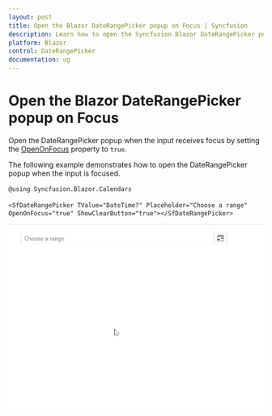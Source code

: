 ```yaml
---
layout: post
title: Open the Blazor DateRangePicker popup on Focus | Syncfusion
description: Learn how to open the Syncfusion Blazor DateRangePicker popup when the input receives focus by enabling the OpenOnFocus property.
platform: Blazor
control: DateRangePicker
documentation: ug
---
```


# Open the Blazor DateRangePicker popup on Focus

Open the DateRangePicker popup when the input receives focus by setting the [OpenOnFocus](https://help.syncfusion.com/cr/blazor/Syncfusion.Blazor.Calendars.SfDateRangePicker-1.html#Syncfusion_Blazor_Calendars_SfDateRangePicker_1_OpenOnFocus) property to `true`.

The following example demonstrates how to open the DateRangePicker popup when the input is focused.

```cshtml
@using Syncfusion.Blazor.Calendars

<SfDateRangePicker TValue="DateTime?" Placeholder="Choose a range" OpenOnFocus="true" ShowClearButton="true"></SfDateRangePicker>

```

![Opening the Blazor DateRangePicker popup when the input is focused](../images/blazor-daterangepicker-open-focus.gif)